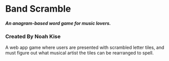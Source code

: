 # Band Scramble
#### *An anagram-based word game for music lovers.*

### Created By Noah Kise

A web app game where users are presented with scrambled letter tiles, and must figure out what musical artist the tiles can be rearranged to spell.